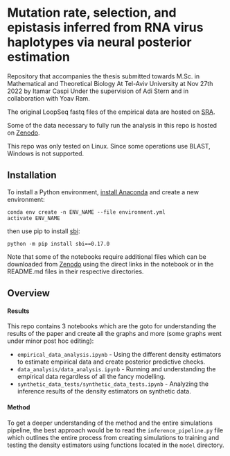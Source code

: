 # Mutation rate, selection, and epistasis inferred from RNA virus haplotypes via neural posterior estimation

Repository that accompanies the thesis submitted towards M.Sc. in Mathematical and Theoretical Biology
At Tel-Aviv University at Nov 27th 2022 by Itamar Caspi Under the supervision of Adi Stern and in collaboration with Yoav Ram.

The original LoopSeq fastq files of the empirical data are hosted on [SRA](https://www.ncbi.nlm.nih.gov/sra/PRJNA902661). 

Some of the data necessary to fully run the analysis in this repo is hosted on [Zenodo](https://zenodo.org/record/7486851).

This repo was only tested on Linux. Since some operations use BLAST, Windows is not supported.


## Installation

To install a Python environment, [install Anaconda](https://www.anaconda.com/products/distribution) and create a new environment:
```
conda env create -n ENV_NAME --file environment.yml 
activate ENV_NAME
```
then use pip to install [sbi](https://www.mackelab.org/sbi): 
```
python -m pip install sbi==0.17.0
```
Note that some of the notebooks require additional files which can be downloaded from [Zenodo](https://zenodo.org/record/7486851) using the direct links in the notebook or in the README.md files in their respective directories.

## Overview
#### Results
This repo contains 3 notebooks which are the goto for understanding the results of the paper and create all the graphs and more (some graphs went under minor post hoc editing):
 - `empirical_data_analysis.ipynb` - Using the different density estimators to estimate empirical data and create posterior predictive checks.
 - `data_analysis/data_analysis.ipynb` - Running and understanding the empirical data regardless of all the fancy modelling.
 - `synthetic_data_tests/synthetic_data_tests.ipynb` - Analyzing the inference results of the density estimators on synthetic data.
####  Method
To get a deeper understanding of the method and the entire simulations pipeline, the best approach would be to read the `inference_pipeline.py` file which outlines the entire process from creating simulations to training and testing the density estimators using functions located in the `model` directory.
 
